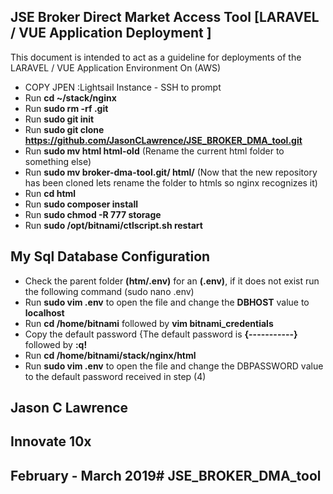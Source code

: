 ## JSE Broker Direct Market Access Tool [LARAVEL / VUE Application Deployment ]

This document is intended to act as a guideline for deployments of the LARAVEL / VUE Application Environment On (AWS)

- COPY JPEN :Lightsail Instance - SSH to prompt
- Run **cd ~/stack/nginx**
- Run **sudo rm -rf .git**
- Run **sudo git init**
- Run **sudo git clone https://github.com/JasonCLawrence/JSE_BROKER_DMA_tool.git**
- Run **sudo mv html html-old** (Rename the current html folder to something else)
- Run **sudo mv broker-dma-tool.git/ html/** (Now that the new repository has been cloned lets rename the folder to htmls so nginx recognizes it)
- Run **cd html**
- Run **sudo composer install**
- Run **sudo chmod -R 777 storage**
- Run **sudo /opt/bitnami/ctlscript.sh restart**



## My Sql Database Configuration

- Check the parent folder **(htm/.env)**  for an **(.env)**, if it does not exist run the following command (sudo nano .env)
- Run **sudo vim .env** to open the file and change the **DBHOST** value to **localhost**
- Run **cd /home/bitnami** followed by **vim bitnami_credentials**
- Copy the default password {The default password is **{-----------}**  followed by **:q!**
- Run **cd /home/bitnami/stack/nginx/html**
- Run **sudo vim .env** to open the file and change the DBPASSWORD value to the default password received in step (4)





## Jason C Lawrence
## Innovate 10x
## February - March 2019# JSE_BROKER_DMA_tool
